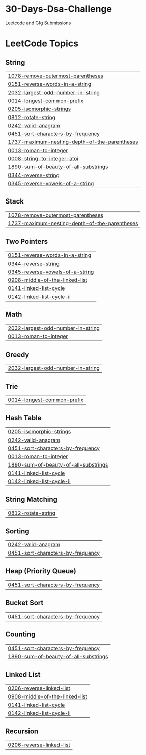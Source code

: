 # 30-Days-Dsa-Challenge
Leetcode and Gfg Submissions

<!---LeetCode Topics Start-->
# LeetCode Topics
## String
|  |
| ------- |
| [1078-remove-outermost-parentheses](https://github.com/pranay1uv/30-Days-Dsa-Challenge/tree/master/1078-remove-outermost-parentheses) |
| [0151-reverse-words-in-a-string](https://github.com/pranay1uv/30-Days-Dsa-Challenge/tree/master/0151-reverse-words-in-a-string) |
| [2032-largest-odd-number-in-string](https://github.com/pranay1uv/30-Days-Dsa-Challenge/tree/master/2032-largest-odd-number-in-string) |
| [0014-longest-common-prefix](https://github.com/pranay1uv/30-Days-Dsa-Challenge/tree/master/0014-longest-common-prefix) |
| [0205-isomorphic-strings](https://github.com/pranay1uv/30-Days-Dsa-Challenge/tree/master/0205-isomorphic-strings) |
| [0812-rotate-string](https://github.com/pranay1uv/30-Days-Dsa-Challenge/tree/master/0812-rotate-string) |
| [0242-valid-anagram](https://github.com/pranay1uv/30-Days-Dsa-Challenge/tree/master/0242-valid-anagram) |
| [0451-sort-characters-by-frequency](https://github.com/pranay1uv/30-Days-Dsa-Challenge/tree/master/0451-sort-characters-by-frequency) |
| [1737-maximum-nesting-depth-of-the-parentheses](https://github.com/pranay1uv/30-Days-Dsa-Challenge/tree/master/1737-maximum-nesting-depth-of-the-parentheses) |
| [0013-roman-to-integer](https://github.com/pranay1uv/30-Days-Dsa-Challenge/tree/master/0013-roman-to-integer) |
| [0008-string-to-integer-atoi](https://github.com/pranay1uv/30-Days-Dsa-Challenge/tree/master/0008-string-to-integer-atoi) |
| [1890-sum-of-beauty-of-all-substrings](https://github.com/pranay1uv/30-Days-Dsa-Challenge/tree/master/1890-sum-of-beauty-of-all-substrings) |
| [0344-reverse-string](https://github.com/pranay1uv/30-Days-Dsa-Challenge/tree/master/0344-reverse-string) |
| [0345-reverse-vowels-of-a-string](https://github.com/pranay1uv/30-Days-Dsa-Challenge/tree/master/0345-reverse-vowels-of-a-string) |
## Stack
|  |
| ------- |
| [1078-remove-outermost-parentheses](https://github.com/pranay1uv/30-Days-Dsa-Challenge/tree/master/1078-remove-outermost-parentheses) |
| [1737-maximum-nesting-depth-of-the-parentheses](https://github.com/pranay1uv/30-Days-Dsa-Challenge/tree/master/1737-maximum-nesting-depth-of-the-parentheses) |
## Two Pointers
|  |
| ------- |
| [0151-reverse-words-in-a-string](https://github.com/pranay1uv/30-Days-Dsa-Challenge/tree/master/0151-reverse-words-in-a-string) |
| [0344-reverse-string](https://github.com/pranay1uv/30-Days-Dsa-Challenge/tree/master/0344-reverse-string) |
| [0345-reverse-vowels-of-a-string](https://github.com/pranay1uv/30-Days-Dsa-Challenge/tree/master/0345-reverse-vowels-of-a-string) |
| [0908-middle-of-the-linked-list](https://github.com/pranay1uv/30-Days-Dsa-Challenge/tree/master/0908-middle-of-the-linked-list) |
| [0141-linked-list-cycle](https://github.com/pranay1uv/30-Days-Dsa-Challenge/tree/master/0141-linked-list-cycle) |
| [0142-linked-list-cycle-ii](https://github.com/pranay1uv/30-Days-Dsa-Challenge/tree/master/0142-linked-list-cycle-ii) |
## Math
|  |
| ------- |
| [2032-largest-odd-number-in-string](https://github.com/pranay1uv/30-Days-Dsa-Challenge/tree/master/2032-largest-odd-number-in-string) |
| [0013-roman-to-integer](https://github.com/pranay1uv/30-Days-Dsa-Challenge/tree/master/0013-roman-to-integer) |
## Greedy
|  |
| ------- |
| [2032-largest-odd-number-in-string](https://github.com/pranay1uv/30-Days-Dsa-Challenge/tree/master/2032-largest-odd-number-in-string) |
## Trie
|  |
| ------- |
| [0014-longest-common-prefix](https://github.com/pranay1uv/30-Days-Dsa-Challenge/tree/master/0014-longest-common-prefix) |
## Hash Table
|  |
| ------- |
| [0205-isomorphic-strings](https://github.com/pranay1uv/30-Days-Dsa-Challenge/tree/master/0205-isomorphic-strings) |
| [0242-valid-anagram](https://github.com/pranay1uv/30-Days-Dsa-Challenge/tree/master/0242-valid-anagram) |
| [0451-sort-characters-by-frequency](https://github.com/pranay1uv/30-Days-Dsa-Challenge/tree/master/0451-sort-characters-by-frequency) |
| [0013-roman-to-integer](https://github.com/pranay1uv/30-Days-Dsa-Challenge/tree/master/0013-roman-to-integer) |
| [1890-sum-of-beauty-of-all-substrings](https://github.com/pranay1uv/30-Days-Dsa-Challenge/tree/master/1890-sum-of-beauty-of-all-substrings) |
| [0141-linked-list-cycle](https://github.com/pranay1uv/30-Days-Dsa-Challenge/tree/master/0141-linked-list-cycle) |
| [0142-linked-list-cycle-ii](https://github.com/pranay1uv/30-Days-Dsa-Challenge/tree/master/0142-linked-list-cycle-ii) |
## String Matching
|  |
| ------- |
| [0812-rotate-string](https://github.com/pranay1uv/30-Days-Dsa-Challenge/tree/master/0812-rotate-string) |
## Sorting
|  |
| ------- |
| [0242-valid-anagram](https://github.com/pranay1uv/30-Days-Dsa-Challenge/tree/master/0242-valid-anagram) |
| [0451-sort-characters-by-frequency](https://github.com/pranay1uv/30-Days-Dsa-Challenge/tree/master/0451-sort-characters-by-frequency) |
## Heap (Priority Queue)
|  |
| ------- |
| [0451-sort-characters-by-frequency](https://github.com/pranay1uv/30-Days-Dsa-Challenge/tree/master/0451-sort-characters-by-frequency) |
## Bucket Sort
|  |
| ------- |
| [0451-sort-characters-by-frequency](https://github.com/pranay1uv/30-Days-Dsa-Challenge/tree/master/0451-sort-characters-by-frequency) |
## Counting
|  |
| ------- |
| [0451-sort-characters-by-frequency](https://github.com/pranay1uv/30-Days-Dsa-Challenge/tree/master/0451-sort-characters-by-frequency) |
| [1890-sum-of-beauty-of-all-substrings](https://github.com/pranay1uv/30-Days-Dsa-Challenge/tree/master/1890-sum-of-beauty-of-all-substrings) |
## Linked List
|  |
| ------- |
| [0206-reverse-linked-list](https://github.com/pranay1uv/30-Days-Dsa-Challenge/tree/master/0206-reverse-linked-list) |
| [0908-middle-of-the-linked-list](https://github.com/pranay1uv/30-Days-Dsa-Challenge/tree/master/0908-middle-of-the-linked-list) |
| [0141-linked-list-cycle](https://github.com/pranay1uv/30-Days-Dsa-Challenge/tree/master/0141-linked-list-cycle) |
| [0142-linked-list-cycle-ii](https://github.com/pranay1uv/30-Days-Dsa-Challenge/tree/master/0142-linked-list-cycle-ii) |
## Recursion
|  |
| ------- |
| [0206-reverse-linked-list](https://github.com/pranay1uv/30-Days-Dsa-Challenge/tree/master/0206-reverse-linked-list) |
<!---LeetCode Topics End-->